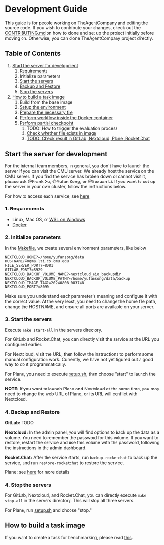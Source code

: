 # Development Guide
This guide is for people working on TheAgentCompany and editing the source code. If you wish to contribute your changes, check out the [CONTRIBUTING.md](./CONTRIBUTING.md) on how to clone and set up the project initially before moving on. Otherwise, you can clone TheAgentCompany project directly.

## Table of Contents

1. [Start the server for development](#start-the-server-for-development)
   1. [Requirements](#1-requirements)
   2. [Initialize parameters](#2-initialize-parameters)
   3. [Start the servers](#3-start-the-servers)
   4. [Backup and Restore](#4-backup-and-restore)
   5. [Stop the servers](#5-stop-the-servers)
2. [How to build a task image](#how-to-build-a-task-image)
   1. [Build from the base image](#1-build-from-the-base-image)
   2. [Setup the environment](#2-setup-the-environment)
   3. [Prepare the necessary file](#3-prepare-the-necessary-file)
   4. [Perform workflow inside the Docker container](#4-perform-workflow-inside-the-docker-container)
   5. [Perform partial checkpoint](#5-perform-partial-checkpoint)
      1. [TODO: How to trigger the evaluation process](#1-todo-how-to-trigger-the-evaluation-process)
      2. [Check whether file exists in image](#2-check-whether-file-exists-in-image)
      3. [TODO: Check result in GitLab, Nextcloud, Plane, Rocket.Chat](#3-todo-check-result-in-gitlab-nextcloud-plane-rocketchat)



## Start the server for development
For the internal team members, in general, you don't have to launch the server if you can visit the CMU server. We already host the service on the CMU server. If you find the service has broken down or cannot visit it, please ask @Frank Xu, @Yufan Song, or @Boxuan Li. If you want to set up the server in your own cluster, follow the instructions below.

For how to access each service, see [here](./servers/README.md)

### 1. Requirements
* Linux, Mac OS, or [WSL on Windows](https://learn.microsoft.com/en-us/windows/wsl/install)
* [Docker](https://docs.docker.com/engine/install/)

### 2. Initialize parameters
In the [Makefile](./servers/Makefile), we create several environment parameters, like below
```
NEXTCLOUD_HOME?=/home/yufansong/data
HOSTNAME?=ogma.lti.cs.cmu.edu
FILE_SERVER_PORT?=8081
GITLAB_PORT?=8929
NEXTCLOUD_BACKUP_VOLUME_NAME?=nextcloud_aio_backupdir
NEXTCLOUD_BACKUP_VOLUME_PATH?=/home/yufansong/data/backup
NEXTCLOUD_IMAGE_TAG?=20240808_083748
NEXTCLOUD_PORT?=8090
```
Make sure you understand each parameter's meaning and configure it with the correct value. At the very least, you need to change the home file path, change the HOSTNAME, and ensure all ports are available on your server.

### 3. Start the servers
Execute `make start-all` in the servers directory.

For GitLab and Rocket.Chat, you can directly visit the service at the URL you configured earlier.

For Nextcloud, visit the URL, then follow the instructions to perform some manual configuration work. Currently, we have not yet figured out a good way to do it programmatically.

For Plane, you need to execute [setup.sh](./servers/plane/setup.sh), then choose "start" to launch the service.

**NOTE:** If you want to launch Plane and Nextcloud at the same time, you may need to change the web URL of Plane, or its URL will conflict with Nextcloud.

### 4. Backup and Restore
**GitLab:** TODO

**Nextcloud:** In the admin panel, you will find options to back up the data as a volume. You need to remember the password for this volume. If you want to restore, restart the service and use this volume with the password, following the instructions in the admin dashboard.

**Rocket.Chat:** After the service starts, run `backup-rocketchat` to back up the service, and run `restore-rocketchat` to restore the service.

Plane: see [here](./servers/plane/README.md) for more details.
### 4. Stop the servers
For GitLab, Nextcloud, and Rocket.Chat, you can directly execute `make stop-all` in the servers directory. This will stop all three servers.

For Plane, run [setup.sh](./servers/plane/setup.sh) and choose "stop."

## How to build a task image
If you want to create a task for benchmarking, please read [this](./workspaces/tasks/example/README.md).

